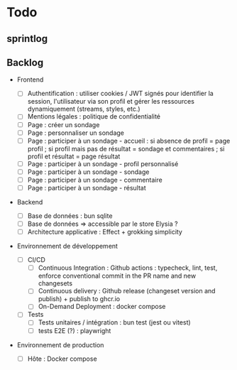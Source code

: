 # Todo

## sprintlog

## Backlog

- Frontend

  - [ ] Authentification : utiliser cookies / JWT signés pour identifier la session, l'utilisateur via son profil et gérer les ressources dynamiquement (streams, styles, etc.)
  - [ ] Mentions légales : politique de confidentialité
  - [ ] Page : créer un sondage
  - [ ] Page : personnaliser un sondage
  - [ ] Page : participer à un sondage - accueil : si absence de profil = page profil ; si profil mais pas de résultat = sondage et commentaires ; si profil et résultat = page résultat
  - [ ] Page : participer à un sondage - profil personnalisé
  - [ ] Page : participer à un sondage - sondage
  - [ ] Page : participer à un sondage - commentaire
  - [ ] Page : participer à un sondage - résultat

- Backend

  - [ ] Base de données : bun sqlite
  - [ ] Base de données => accessible par le store Elysia ?
  - [ ] Architecture applicative : Effect + grokking simplicity

- Environnement de développement

  - [ ] CI/CD
    - [ ] Continuous Integration : Github actions : typecheck, lint, test, enforce conventional commit in the PR name and new changesets
    - [ ] Continuous delivery : Github release (changeset version and publish) + publish to ghcr.io
    - [ ] On-Demand Deployment : docker compose
  - [ ] Tests
    - [ ] Tests unitaires / intégration : bun test (jest ou vitest)
    - [ ] tests E2E (?) : playwright

- Environnement de production

  - [ ] Hôte : Docker compose
